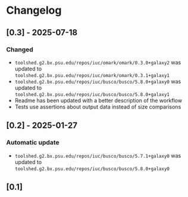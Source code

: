 # Changelog

## [0.3] - 2025-07-18

### Changed

- `toolshed.g2.bx.psu.edu/repos/iuc/omark/omark/0.3.0+galaxy2` was updated to `toolshed.g2.bx.psu.edu/repos/iuc/omark/omark/0.3.1+galaxy1`
- `toolshed.g2.bx.psu.edu/repos/iuc/busco/busco/5.8.0+galaxy0` was updated to `toolshed.g2.bx.psu.edu/repos/iuc/busco/busco/5.8.0+galaxy1`
- Readme has been updated with a better description of the workflow
- Tests use assertions about output data instead of size comparisons

## [0.2] - 2025-01-27

### Automatic update
- `toolshed.g2.bx.psu.edu/repos/iuc/busco/busco/5.7.1+galaxy0` was updated to `toolshed.g2.bx.psu.edu/repos/iuc/busco/busco/5.8.0+galaxy0`

## [0.1]

